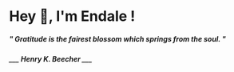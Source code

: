 <h1 title="head"> Hey 👋, I'm Endale !</h1>

**<h5><i>" Gratitude is the fairest blossom which springs from the soul. "</i></h5>**

*<b>___ Henry K. Beecher ___</b>*
